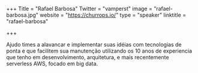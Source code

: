 +++
Title = "Rafael Barbosa"
Twitter = "vamperst"
image = "rafael-barbosa.jpg"
website = "https://churrops.io/"
type = "speaker"
linktitle = "rafael-barbosa"

+++

Ajudo times a alavancar e implementar suas idéias com tecnologias de ponta e que facilitem sua manutenção utilizando os 10 anos de experiencia que tenho em desenvolvimento, arquitetura, e mais recentemente serverless AWS, focado em big data.
